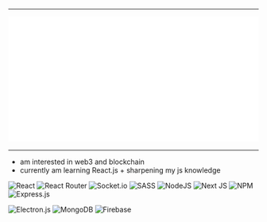 ----------
<img src="/header.svg" alt="insane">

----------

- am interested in web3 and blockchain
- currently am learning React.js + sharpening my js knowledge


![React](https://img.shields.io/badge/react-%2320232a.svg?style=for-the-badge&logo=react&logoColor=%2361DAFB)
![React Router](https://img.shields.io/badge/React_Router-CA4245?style=for-the-badge&logo=react-router&logoColor=white)
![Socket.io](https://img.shields.io/badge/Socket.io-black?style=for-the-badge&logo=socket.io&badgeColor=010101)
![SASS](https://img.shields.io/badge/SASS-hotpink.svg?style=for-the-badge&logo=SASS&logoColor=white)
![NodeJS](https://img.shields.io/badge/node.js-6DA55F?style=for-the-badge&logo=node.js&logoColor=white)
![Next JS](https://img.shields.io/badge/Next-black?style=for-the-badge&logo=next.js&logoColor=white)
![NPM](https://img.shields.io/badge/NPM-%23000000.svg?style=for-the-badge&logo=npm&logoColor=white)
![Express.js](https://img.shields.io/badge/express.js-%23404d59.svg?style=for-the-badge&logo=express&logoColor=%2361DAFB)

![Electron.js](https://img.shields.io/badge/Electron-191970?style=for-the-badge&logo=Electron&logoColor=white)
![MongoDB](https://img.shields.io/badge/MongoDB-%234ea94b.svg?style=for-the-badge&logo=mongodb&logoColor=white)
![Firebase](https://img.shields.io/badge/Firebase-039BE5?style=for-the-badge&logo=Firebase&logoColor=white)
<!-- 
<h2 align="center">Technologies i use </h2>
<div align='end' style="width:100vw ;">
    <img align="center" src="html.png" width="70"  alt="">
    <img align="center" src="css.png" width="70"  alt="">
    <img align="center" src="javascript.png"  width="70" alt="">
    <img src="react.png" width="70" title="React.js">
    <img src="node.png" width="70" title="node.js">
    <img src="github.png" width="70" title="github">
</div>
<div align="start">
<img src="react.png" width="70" title="React.js">
<img src="node.png" width="70" title="node.js">
<img src="github.png" width="70" title="github">
</div>  -->

